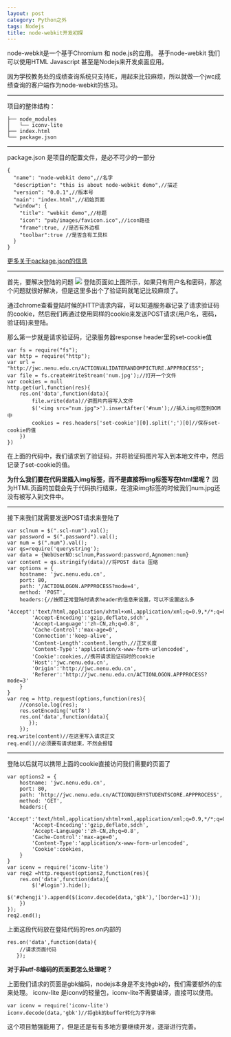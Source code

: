 ```yaml
---
layout: post
category: Python之外
tags: Nodejs
title: node-webkit开发初探 
---
```

node-webkit是一个基于Chromium 和 node.js的应用。
基于node-webkit 我们可以使用HTML Javascript 甚至是Nodejs来开发桌面应用。



因为学校教务处的成绩查询系统只支持IE，用起来比较麻烦，所以就做一个jwc成绩查询的客户端作为node-webkit的练习。

----------

项目的整体结构：
	
	├── node_modules
	│   └── iconv-lite
	├── index.html
	└── package.json

----------

package.json 是项目的配置文件，是必不可少的一部分

	{
	  "name": "node-webkit demo",//名字
	  "description": "this is about node-webkit demo",//描述
	  "version": "0.0.1",//版本号
	  "main": "index.html",//初始页面
	  "window": {
	  	"title": "webkit demo",//标题
	    "icon": "pub/images/favicon.ico",//icon路径
		"frame":true, //是否有外边框
		"toolbar":true //是否含有工具栏
	  }
	}

[更多关于package.json的信息](https://github.com/rogerwang/node-webkit/wiki/Manifest-format)

----------
首先，要解决登陆的问题
![](http://bcs.duapp.com/blog-pyiner/jwcloginpage.jpg?sign=MBO:528b10b38a1b368b5a572d8d459f541b:sh455vNpd1Hkm%2BXgdOsWOeyGJEw%3D)
登陆页面如上图所示，如果只有用户名和密码，那这个问题就很好解决，但是这里多出个了验证码就笔记比较麻烦了。

通过chrome查看登陆时候的HTTP请求内容，可以知道服务器记录了请求验证码的cookie，然后我们再通过使用同样的cookie来发送POST请求{用户名，密码，验证码}来登陆。

那么第一步就是请求验证码，记录服务器response header里的set-cookie值

	var fs = require("fs");
	var http = require("http");
	var url = "http://jwc.nenu.edu.cn/ACTIONVALIDATERANDOMPICTURE.APPPROCESS";
	var file = fs.createWriteStream('num.jpg');//打开一个文件
	var cookies = null
	http.get(url,function(res){
	    res.on('data',function(data){
	        file.write(data)//讲图片内容写入文件
	        $('<img src="num.jpg">').insertAfter('#num');//插入img标签到DOM中
	        cookies = res.headers['set-cookie'][0].split(';')[0]//保存set-cookie的值
	    })
	})

在上面的代码中，我们请求到了验证码，并将验证码图片写入到本地文件中，然后记录了set-cookie的值。

**为什么我们要在代码里插入img标签，而不是直接将img标签写在html里呢？**
因为HTML页面的加载会先于代码执行结束，在渲染img标签的时候我们num.jpg还没有被写入到文件中。

----------

接下来我们就需要发送POST请求来登陆了

	var sclnum = $(".scl-num").val();
	var password = $(".password").val();
	var num = $(".num").val();
	var qs=require('querystring');
	var data = {WebUserNO:sclnum,Password:password,Agnomen:num}
	var content = qs.stringify(data)//将POST data 压缩
	var options = {
	    hostname: 'jwc.nenu.edu.cn',
	    port: 80,
	    path: '/ACTIONLOGON.APPPROCESS?mode=4',
	    method: 'POST',
	    headers:{//按照正常登陆时请求header的信息来设置，可以不设置这么多
	        'Accept':'text/html,application/xhtml+xml,application/xml;q=0.9,*/*;q=0.8',
	        'Accept-Encoding':'gzip,deflate,sdch',
	        'Accept-Language':'zh-CN,zh;q=0.8',
	        'Cache-Control':'max-age=0',
	        'Connection':'keep-alive',
	        'Content-Length':content.length,//正文长度
	        'Content-Type':'application/x-www-form-urlencoded',
	        'Cookie':cookies,//携带请求验证码时的cookie
	        'Host':'jwc.nenu.edu.cn',
	        'Origin':'http://jwc.nenu.edu.cn',
	        'Referer':'http://jwc.nenu.edu.cn/ACTIONLOGON.APPPROCESS?mode=3'
	    }
	}
	var req = http.request(options,function(res){
	    //console.log(res);
	    res.setEncoding('utf8')
	    res.on('data',function(data){
	       });
	    });
	req.write(content)//在这里写入请求正文
	req.end()//必须要有请求结束，不然会报错

----------

登陆以后就可以携带上面的cookie直接访问我们需要的页面了

	var options2 = {
	    hostname: 'jwc.nenu.edu.cn',
	    port: 80,
	    path: 'http://jwc.nenu.edu.cn/ACTIONQUERYSTUDENTSCORE.APPPROCESS',
	    method: 'GET',
	    headers:{
	        'Accept':'text/html,application/xhtml+xml,application/xml;q=0.9,*/*;q=0.8',
	        'Accept-Encoding':'gzip,deflate,sdch',
	        'Accept-Language':'zh-CN,zh;q=0.8',
	        'Cache-Control':'max-age=0',
	        'Content-Type':'application/x-www-form-urlencoded',
	        'Cookie':cookies,
	    }
	}
	var iconv = require('iconv-lite')
	var req2 =http.request(options2,function(res){
	    res.on('data',function(data){
	    	$('#login').hide();
	        $('#chengji').append($(iconv.decode(data,'gbk'),'[border=1]'));
	    })
	});
	req2.end();	

上面这段代码放在登陆代码的res.on内部的

    res.on('data',function(data){
		//请求页面代码
       });

**对于非utf-8编码的页面要怎么处理呢？**

上面我们请求的页面是gbk编码，nodejs本身是不支持gbk的，我们需要额外的库来处理。
iconv-lite 是iconv的轻量包，iconv-lite不需要编译，直接可以使用。

	var iconv = require('iconv-lite')
	iconv.decode(data,'gbk')//将gbk的buffer转化为字符串


这个项目勉强能用了，但是还是有有多地方要继续开发，逐渐进行完善。